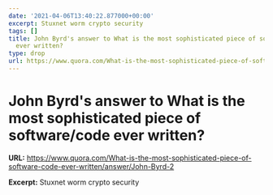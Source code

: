 ```yaml
---
date: '2021-04-06T13:40:22.877000+00:00'
excerpt: Stuxnet worm crypto security
tags: []
title: John Byrd's answer to What is the most sophisticated piece of software/code
  ever written?
type: drop
url: https://www.quora.com/What-is-the-most-sophisticated-piece-of-software-code-ever-written/answer/John-Byrd-2
---
```


# John Byrd's answer to What is the most sophisticated piece of software/code ever written?

**URL:** https://www.quora.com/What-is-the-most-sophisticated-piece-of-software-code-ever-written/answer/John-Byrd-2

**Excerpt:** Stuxnet worm crypto security

